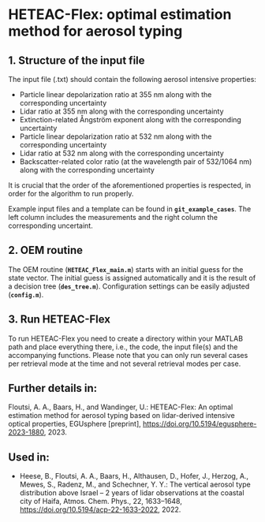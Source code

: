 # HETEAC-Flex: optimal estimation method for aerosol typing

## 1. Structure of the input file  
The input file (.txt) should contain the following aerosol intensive properties:  
- Particle linear depolarization ratio at 355 nm along with the corresponding uncertainty 
- Lidar ratio at 355 nm along with the corresponding uncertainty 
- Extinction-related Ångström exponent along with the corresponding uncertainty
- Particle linear depolarization ratio at 532 nm along with the corresponding uncertainty
- Lidar ratio at 532 nm along with the corresponding uncertainty
- Backscatter-related color ratio (at the wavelength pair of 532/1064 nm) along with the corresponding uncertainty
 
 It is crucial that the order of the aforementioned properties is respected, in order for the algorithm to run properly.
 
 Example input files and a template can be found in <code><b>git_example_cases</b></code>.  The left column includes the measurements and the right column the corresponding uncertaint.

## 2. OEM routine 

The OEM routine (<code><b>HETEAC_Flex_main.m</b></code>) starts with an initial guess for the state vector. The initial guess is assigned automatically and it is the result of a decision tree (<code><b>des_tree.m</b></code>). Configuration settings can be easily adjusted (<code><b>config.m</b></code>).

## 3. Run HETEAC-Flex

To run HETEAC-Flex you need to create a directory within your MATLAB path and place everything there, i.e., the code, the input file(s) and the accompanying functions. Please note that you can only run several cases per retrieval mode at the time and not several retrieval modes per case.




## Further details in:
Floutsi, A. A., Baars, H., and Wandinger, U.: HETEAC-Flex: An optimal estimation method for aerosol typing based on lidar-derived intensive optical properties, EGUsphere [preprint], https://doi.org/10.5194/egusphere-2023-1880, 2023. 

 ## Used in:
 - Heese, B., Floutsi, A. A., Baars, H., Althausen, D., Hofer, J., Herzog, A., Mewes, S., Radenz, M., and Schechner, Y. Y.: The vertical aerosol type distribution above Israel – 2 years of lidar observations at the coastal city of Haifa, Atmos. Chem. Phys., 22, 1633–1648, https://doi.org/10.5194/acp-22-1633-2022, 2022. 



